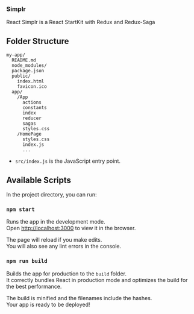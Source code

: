 ### Simplr

React Simplr is a React StartKit with Redux and Redux-Saga

## Folder Structure

```
my-app/
  README.md
  node_modules/
  package.json
  public/
    index.html
    favicon.ico
  app/
    /App
      actions
      constants
      index
      reducer
      sagas  
      styles.css
    /HomePage
      styles.css
      index.js
      ...
```

* `src/index.js` is the JavaScript entry point.

## Available Scripts

In the project directory, you can run:

### `npm start`

Runs the app in the development mode.<br>
Open [http://localhost:3000](http://localhost:3000) to view it in the browser.

The page will reload if you make edits.<br>
You will also see any lint errors in the console.

### `npm run build`

Builds the app for production to the `build` folder.<br>
It correctly bundles React in production mode and optimizes the build for the best performance.

The build is minified and the filenames include the hashes.<br>
Your app is ready to be deployed!

